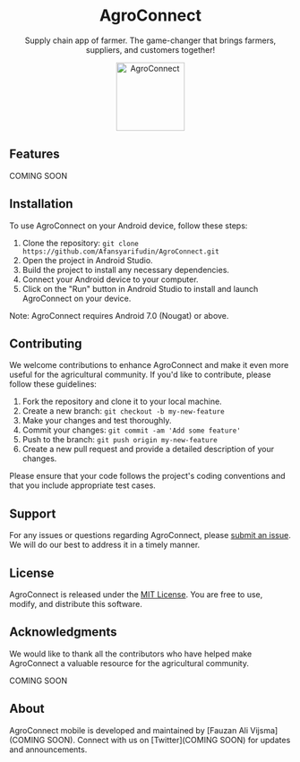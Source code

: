 <div align="center">

<!--lint ignore no-dead-urls-->

# AgroConnect 

Supply chain app of farmer. The game-changer that brings farmers, suppliers, and customers together!

<img width="122" src="https://github.com/Afansyarifudin/AgroConnect/assets/68774609/1de150f1-d48c-4101-9df1-e15ffc7803cb" alt="AgroConnect">  

</div>

## Features

COMING SOON

## Installation

To use AgroConnect on your Android device, follow these steps:

1. Clone the repository: `git clone https://github.com/Afansyarifudin/AgroConnect.git`
2. Open the project in Android Studio.
3. Build the project to install any necessary dependencies.
4. Connect your Android device to your computer.
5. Click on the "Run" button in Android Studio to install and launch AgroConnect on your device.

Note: AgroConnect requires Android 7.0 (Nougat) or above.

## Contributing

We welcome contributions to enhance AgroConnect and make it even more useful for the agricultural community. If you'd like to contribute, please follow these guidelines:

1. Fork the repository and clone it to your local machine.
2. Create a new branch: `git checkout -b my-new-feature`
3. Make your changes and test thoroughly.
4. Commit your changes: `git commit -am 'Add some feature'`
5. Push to the branch: `git push origin my-new-feature`
6. Create a new pull request and provide a detailed description of your changes.

Please ensure that your code follows the project's coding conventions and that you include appropriate test cases.

## Support

For any issues or questions regarding AgroConnect, please [submit an issue](https://github.com/Afansyarifudin/AgroConnect/issues). We will do our best to address it in a timely manner.

## License

AgroConnect is released under the [MIT License](https://opensource.org/licenses/MIT). You are free to use, modify, and distribute this software.

## Acknowledgments

We would like to thank all the contributors who have helped make AgroConnect a valuable resource for the agricultural community.

COMING SOON

## About

AgroConnect mobile is developed and maintained by [Fauzan Ali Vijsma](COMING SOON). Connect with us on [Twitter](COMING SOON) for updates and announcements.
